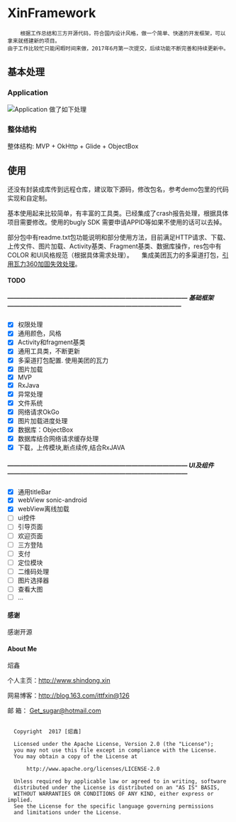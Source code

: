 # XinFramework

        根据工作总结和三方开源代码，符合国内设计风格，做一个简单、快速的开发框架，可以拿来就搭建新的项目。
    由于工作比较忙只能闲暇时间来做，2017年6月第一次提交，后续功能不断完善和持续更新中。
             
    

## 基本处理

### Application
![Application 做了如下处理](https://github.com/wzx54321/XinFramework/blob/dev/image/app.png)

### 整体结构
 整体结构: MVP + OkHttp + Glide + ObjectBox
 
 
## 使用
 
   还没有封装成库传到远程仓库，建议取下源码，修改包名，参考demo包里的代码实现和自定制。
        
  基本使用起来比较简单，有丰富的工具类。已经集成了crash报告处理，根据具体项目需要修改。使用的bugly SDK 需要申请APPID等如果不使用的话可以去掉。
    
  部分包中有readme.txt包功能说明和部分使用方法，目前满足HTTP请求、下载、上传文件、图片加载、Activity基类、Fragment基类、数据库操作，res包中有COLOR  和UI风格规范（根据具体需求处理）。 
   
   集成美团瓦力的多渠道打包，[引用瓦力360加固失效处理](https://github.com/Meituan-Dianping/walle/wiki/360%E5%8A%A0%E5%9B%BA%E5%A4%B1%E6%95%88%EF%BC%9F)。   
   
   
   
   
#### TODO

##### ————————————————————————————— 基础框架 ————————————————————————————  
- [x] 权限处理
- [x] 通用颜色，风格
- [x] Activity和fragment基类
- [x] 通用工具类，不断更新
- [X] 多渠道打包配置. 使用美团的瓦力
- [X] 图片加载
- [X] MVP
- [X] RxJava
- [X] 异常处理
- [X] 文件系统
- [X] 网络请求OkGo
- [X] 图片加载进度处理
- [X] 数据库：ObjectBox
- [X] 数据库结合网络请求缓存处理
- [X] 下载，上传模块,断点续传,结合RxJAVA
##### ————————————————————————————— UI及组件————————————————————————————— 
- [x] 通用titleBar
- [X] webView  sonic-android
- [X] webView离线加载
- [ ] ui控件
- [ ] 引导页面
- [ ] 欢迎页面
- [ ] 三方登陆
- [ ] 支付
- [ ] 定位模块
- [ ] 二维码处理
- [ ] 图片选择器
- [ ] 查看大图
- [ ] ...

#### 感谢
感谢开源




#### About Me

炤鑫

个人主页：http://www.shindong.xin

网易博客：http://blog.163.com/ittfxin@126

邮    箱： Get_sugar@hotmail.com
       

```

  Copyright  2017 [炤鑫]

  Licensed under the Apache License, Version 2.0 (the "License");
  you may not use this file except in compliance with the License.
  You may obtain a copy of the License at

      http://www.apache.org/licenses/LICENSE-2.0

  Unless required by applicable law or agreed to in writing, software
  distributed under the License is distributed on an "AS IS" BASIS,
  WITHOUT WARRANTIES OR CONDITIONS OF ANY KIND, either express or implied.
  See the License for the specific language governing permissions 
  and limitations under the License.

```


[1]: https://github.com/YoKeyword/Fragmentation
